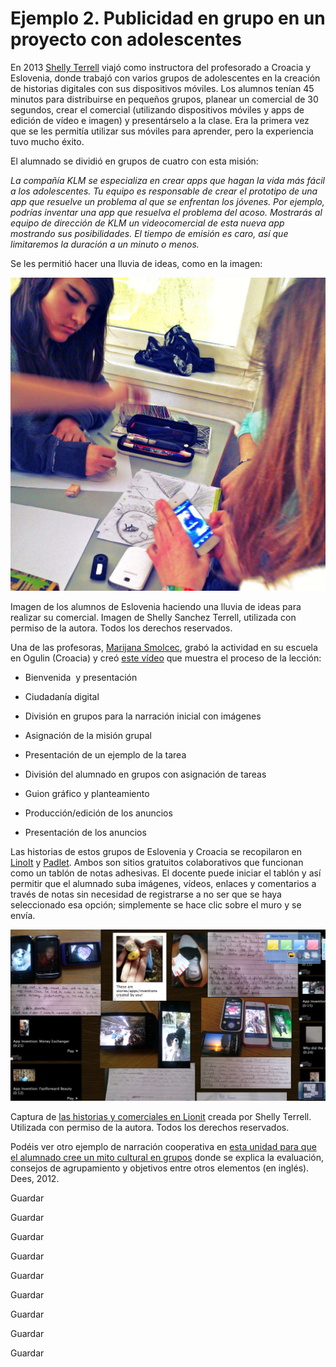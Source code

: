 # Ejemplo 2. Publicidad en grupo en un proyecto con adolescentes

En 2013 [Shelly Terrell](http://www.shellyterrell.com/) viajó como instructora del profesorado a Croacia y Eslovenia, donde trabajó con varios grupos de adolescentes en la creación de historias digitales con sus dispositivos móviles. Los alumnos tenían 45 minutos para distribuirse en pequeños grupos, planear un comercial de 30 segundos, crear el comercial (utilizando dispositivos móviles y apps de edición de vídeo e imagen) y presentárselo a la clase. Era la primera vez que se les permitía utilizar sus móviles para aprender, pero la experiencia tuvo mucho éxito.

El alumnado se dividió en grupos de cuatro con esta misión:

_La compañía KLM se especializa en crear apps que hagan la vida más fácil a los adolescentes. Tu equipo es responsable de crear el prototipo de una app que resuelve un problema al que se enfrentan los jóvenes. Por ejemplo, podrías inventar una app que resuelva el problema del acoso. Mostrarás al equipo de dirección de KLM un videocomercial de esta nueva app mostrando sus posibilidades. El tiempo de emisión es caro, así que limitaremos la duración a un minuto o menos._  

Se les permitió hacer una lluvia de ideas, como en la imagen:


![](img/byotgirlsdraw.jpg)


Imagen de los alumnos de Eslovenia haciendo una lluvia de ideas para realizar su comercial. Imagen de Shelly Sanchez Terrell, utilizada con permiso de la autora. Todos los derechos reservados.

Una de las profesoras, [Marijana Smolcec](http://twitter.com/mscro1), grabó la actividad en su escuela en Ogulin (Croacia) y creó [este vídeo](http://www.youtube.com/watch?list=PL2FF339B74F171CEA&v=gjqay1lEthA) que muestra el proceso de la lección:

*   Bienvenida  y presentación

*   Ciudadanía digital

*   División en grupos para la narración inicial con imágenes
*   Asignación de la misión grupal  
    
*   Presentación de un ejemplo de la tarea
*   División del alumnado en grupos con asignación de tareas
    
*   Guion gráfico y planteamiento  
    
*   Producción/edición de los anuncios

*   Presentación de los anuncios
    

Las historias de estos grupos de Eslovenia y Croacia se recopilaron en [LinoIt](http://linoit.com/users/shellterrell/canvases/0bject%20Stories) y [Padlet](http://padlet.com/wall/iaic5vzly6). Ambos son sitios gratuitos colaborativos que funcionan como un tablón de notas adhesivas. El docente puede iniciar el tablón y así permitir que el alumnado suba imágenes, vídeos, enlaces y comentarios a través de notas sin necesidad de registrarse a no ser que se haya seleccionado esa opción; simplemente se hace clic sobre el muro y se envía.


![](img/linoit.png)


Captura de [las historias y comerciales en Lionit](http://linoit.com/users/shellterrell/canvases/0bject%20Stories) creada por Shelly Terrell. Utilizada con permiso de la autora. Todos los derechos reservados.  

Podéis ver otro ejemplo de narración cooperativa en [esta unidad para que el alumnado cree un mito cultural en grupos](http://alex.state.al.us/lesson_view.php?id=30065) donde se explica la evaluación, consejos de agrupamiento y objetivos entre otros elementos (en inglés). Dees, 2012.

Guardar

Guardar

Guardar

Guardar

Guardar

Guardar

Guardar

Guardar

Guardar